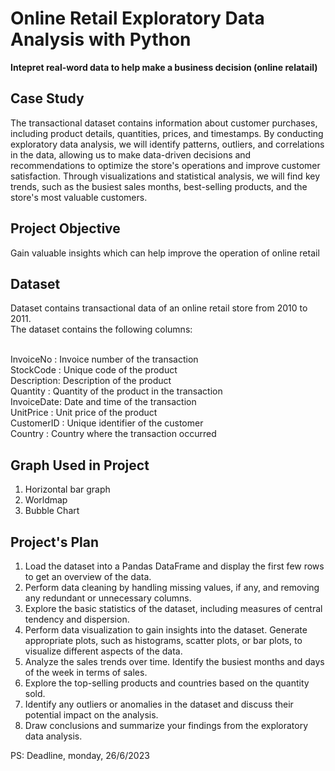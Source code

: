 # Online Retail Exploratory Data Analysis with Python
**Intepret real-word data to help make a business decision (online relatail)**

## Case Study
The transactional dataset contains information about customer purchases, including product details, quantities, prices, and timestamps. By conducting exploratory data analysis, we will identify patterns, outliers, and correlations in the data, allowing us to make data-driven decisions and recommendations to optimize the store's operations and improve customer satisfaction. Through visualizations and statistical analysis, we will find key trends, such as the busiest sales months, best-selling products, and the store's most valuable customers.

## Project Objective
Gain valuable insights which can help improve the operation of online retail

## Dataset
Dataset contains transactional data of an online retail store from 2010 to 2011. <br>
The dataset contains the following columns: <br><br>

InvoiceNo  : Invoice number of the transaction<br>
StockCode  : Unique code of the product<br>
Description: Description of the product<br>
Quantity   : Quantity of the product in the transaction<br>
InvoiceDate: Date and time of the transaction<br>
UnitPrice  : Unit price of the product<br>
CustomerID : Unique identifier of the customer<br>
Country    : Country where the transaction occurred<br>

## Graph Used in Project
1) Horizontal bar graph
2) Worldmap
3) Bubble Chart

## Project's Plan
1) Load the dataset into a Pandas DataFrame and display the first few rows to get an overview of the data.<br>
2) Perform data cleaning by handling missing values, if any, and removing any redundant or unnecessary columns.<br>
3) Explore the basic statistics of the dataset, including measures of central tendency and dispersion.<br>
4) Perform data visualization to gain insights into the dataset. Generate appropriate plots, such as histograms, scatter plots, or bar plots, to visualize different aspects of the data.<br>
5) Analyze the sales trends over time. Identify the busiest months and days of the week in terms of sales.<br>
6) Explore the top-selling products and countries based on the quantity sold.<br>
7) Identify any outliers or anomalies in the dataset and discuss their potential impact on the analysis.<br>
8) Draw conclusions and summarize your findings from the exploratory data analysis.<br>

PS: Deadline, monday, 26/6/2023

